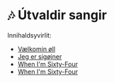 # 🎶 Útvaldir sangir

Innihaldsyvirlit:

- [Vælkomin øll](sange/vaelkomin.md)
- [Jeg er sigøjner](sange/15_jeg_er_sigojner.md)
- [When I'm Sixty-Four](sange/when_im_64.md)
- [When I'm Sixty-Four](sange/katrin.md)
